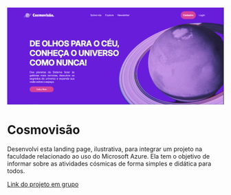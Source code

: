 ![Projeto](cosmovisão.png "foto do projeto")
# Cosmovisão
Desenvolvi esta landing page, ilustrativa, para integrar um projeto na faculdade relacionado ao uso do Microsoft Azure. Ela tem o objetivo de informar sobre as atividades cósmicas de forma simples e didática para todos.

[Link do projeto em grupo](https://github.com/ibqrz/Devops)
